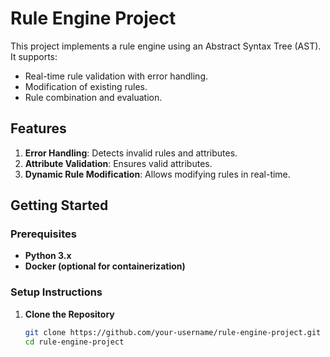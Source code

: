 # Rule Engine Project

This project implements a rule engine using an Abstract Syntax Tree (AST). It supports:
- Real-time rule validation with error handling.
- Modification of existing rules.
- Rule combination and evaluation.

## Features
1. **Error Handling**: Detects invalid rules and attributes.
2. **Attribute Validation**: Ensures valid attributes.
3. **Dynamic Rule Modification**: Allows modifying rules in real-time.

## Getting Started

### Prerequisites
- **Python 3.x**
- **Docker (optional for containerization)**

### Setup Instructions

1. **Clone the Repository**
   ```bash
   git clone https://github.com/your-username/rule-engine-project.git
   cd rule-engine-project
